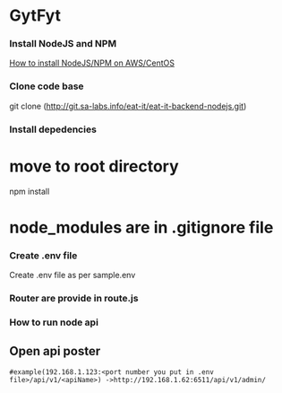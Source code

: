 # GytFyt

### Install NodeJS and NPM
[How to install NodeJS/NPM on AWS/CentOS](https://nodejs.org/en/download/package-manager/)

### Clone code base
git clone (http://git.sa-labs.info/eat-it/eat-it-backend-nodejs.git)

### Install depedencies

# move to root directory
npm install

# node_modules are in .gitignore file

### Create .env file

Create .env file as per sample.env

### Router are provide in route.js

### How to run node api

## Open api poster
    #example(192.168.1.123:<port number you put in .env file>/api/v1/<apiName>) ->http://192.168.1.62:6511/api/v1/admin/
